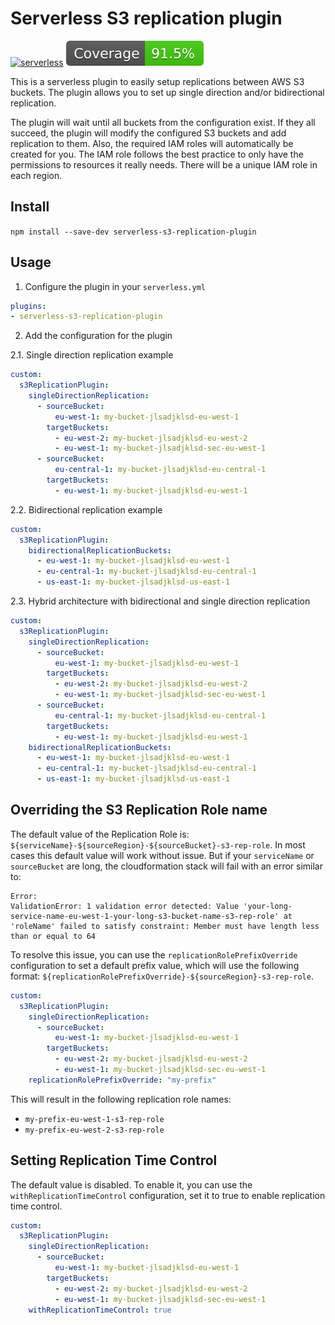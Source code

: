 # Serverless S3 replication plugin
[![serverless](http://public.serverless.com/badges/v3.svg)](http://www.serverless.com)
![Coverage Status](https://raw.githubusercontent.com/stefmorren/serverless-s3-replication-plugin/main/coverage/badge.svg?branch=master)

This is a serverless plugin to easily setup replications between AWS S3 buckets. The plugin allows you to set up single direction and/or bidirectional replication.

The plugin will wait until all buckets from the configuration exist. If they all succeed, the plugin will modify the configured S3 buckets and add replication to them. Also, the required IAM roles will automatically be created for you. The IAM role follows the best practice to only have the permissions to resources it really needs. There will be a unique IAM role in each region.   

## Install
`npm install --save-dev serverless-s3-replication-plugin`

## Usage
1. Configure the plugin in your `serverless.yml`

```yaml
plugins:
- serverless-s3-replication-plugin
```
2. Add the configuration for the plugin

2.1. Single direction replication example
```yaml
custom:
  s3ReplicationPlugin:
    singleDirectionReplication:
      - sourceBucket:
          eu-west-1: my-bucket-jlsadjklsd-eu-west-1
        targetBuckets:
          - eu-west-2: my-bucket-jlsadjklsd-eu-west-2
          - eu-west-1: my-bucket-jlsadjklsd-sec-eu-west-1
      - sourceBucket:
          eu-central-1: my-bucket-jlsadjklsd-eu-central-1
        targetBuckets:
          - eu-west-1: my-bucket-jlsadjklsd-eu-west-1
```

2.2. Bidirectional replication example
```yaml
custom:
  s3ReplicationPlugin:
    bidirectionalReplicationBuckets:
      - eu-west-1: my-bucket-jlsadjklsd-eu-west-1
      - eu-central-1: my-bucket-jlsadjklsd-eu-central-1
      - us-east-1: my-bucket-jlsadjklsd-us-east-1
```

2.3. Hybrid architecture with bidirectional and single direction replication
```yaml
custom:
  s3ReplicationPlugin:
    singleDirectionReplication:
      - sourceBucket: 
          eu-west-1: my-bucket-jlsadjklsd-eu-west-1
        targetBuckets: 
          - eu-west-2: my-bucket-jlsadjklsd-eu-west-2
          - eu-west-1: my-bucket-jlsadjklsd-sec-eu-west-1
      - sourceBucket: 
          eu-central-1: my-bucket-jlsadjklsd-eu-central-1
        targetBuckets: 
          - eu-west-1: my-bucket-jlsadjklsd-eu-west-1
    bidirectionalReplicationBuckets:
      - eu-west-1: my-bucket-jlsadjklsd-eu-west-1
      - eu-central-1: my-bucket-jlsadjklsd-eu-central-1
      - us-east-1: my-bucket-jlsadjklsd-us-east-1
```

## Overriding the S3 Replication Role name
The default value of the Replication Role is: `${serviceName}-${sourceRegion}-${sourceBucket}-s3-rep-role`. 
In most cases this default value will work without issue. But if your `serviceName` or `sourceBucket` are long, the cloudformation stack will fail with an error similar to:

```
Error:
ValidationError: 1 validation error detected: Value 'your-long-service-name-eu-west-1-your-long-s3-bucket-name-s3-rep-role' at 'roleName' failed to satisfy constraint: Member must have length less than or equal to 64
```

To resolve this issue, you can use the `replicationRolePrefixOverride` configuration to set a default prefix value, which will use the following format: `${replicationRolePrefixOverride}-${sourceRegion}-s3-rep-role`.

```yaml
custom:
  s3ReplicationPlugin:
    singleDirectionReplication:
      - sourceBucket:
          eu-west-1: my-bucket-jlsadjklsd-eu-west-1
        targetBuckets:
          - eu-west-2: my-bucket-jlsadjklsd-eu-west-2
          - eu-west-1: my-bucket-jlsadjklsd-sec-eu-west-1
    replicationRolePrefixOverride: "my-prefix"
```

This will result in the following replication role names:
- `my-prefix-eu-west-1-s3-rep-role`
- `my-prefix-eu-west-2-s3-rep-role`

## Setting Replication Time Control
The default value is disabled.
To enable it, you can use the `withReplicationTimeControl` configuration, set it to true to enable replication time control.

```yaml
custom:
  s3ReplicationPlugin:
    singleDirectionReplication:
      - sourceBucket:
          eu-west-1: my-bucket-jlsadjklsd-eu-west-1
        targetBuckets:
          - eu-west-2: my-bucket-jlsadjklsd-eu-west-2
          - eu-west-1: my-bucket-jlsadjklsd-sec-eu-west-1
    withReplicationTimeControl: true
```